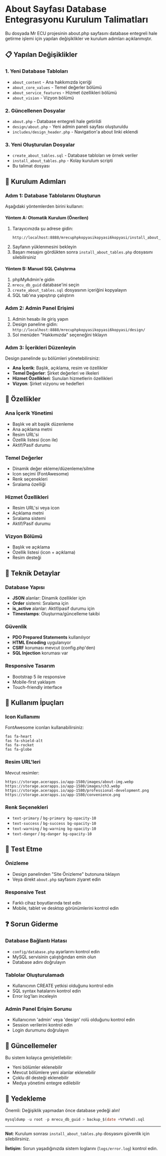# About Sayfası Database Entegrasyonu Kurulum Talimatları

Bu dosyada Mr ECU projesinin about.php sayfasını database entegreli hale getirme işlemi için yapılan değişiklikler ve kurulum adımları açıklanmıştır.

## 📋 Yapılan Değişiklikler

### 1. Yeni Database Tabloları
- `about_content` - Ana hakkımızda içeriği
- `about_core_values` - Temel değerler bölümü
- `about_service_features` - Hizmet özellikleri bölümü
- `about_vision` - Vizyon bölümü

### 2. Güncellenen Dosyalar
- `about.php` - Database entegreli hale getirildi
- `design/about.php` - Yeni admin paneli sayfası oluşturuldu
- `includes/design_header.php` - Navigation'a about linki eklendi

### 3. Yeni Oluşturulan Dosyalar
- `create_about_tables.sql` - Database tabloları ve örnek veriler
- `install_about_tables.php` - Kolay kurulum scripti
- Bu talimat dosyası

## 🚀 Kurulum Adımları

### Adım 1: Database Tablolarını Oluşturun
Aşağıdaki yöntemlerden birini kullanın:

#### Yöntem A: Otomatik Kurulum (Önerilen)
1. Tarayıcınızda şu adrese gidin:
   ```
   http://localhost:8888/mrecuphpkopyasikopyasi6kopyasi/install_about_tables.php
   ```
2. Sayfanın yüklenmesini bekleyin
3. Başarı mesajını gördükten sonra `install_about_tables.php` dosyasını silebilirsiniz

#### Yöntem B: Manuel SQL Çalıştırma
1. phpMyAdmin'e gidin
2. `mrecu_db_guid` database'ini seçin
3. `create_about_tables.sql` dosyasının içeriğini kopyalayın
4. SQL tab'ına yapıştırıp çalıştırın

### Adım 2: Admin Panel Erişimi
1. Admin hesabı ile giriş yapın
2. Design paneline gidin: `http://localhost:8888/mrecuphpkopyasikopyasi6kopyasi/design/`
3. Sol menüden "Hakkımızda" seçeneğini tıklayın

### Adım 3: İçerikleri Düzenleyin
Design panelinde şu bölümleri yönetebilirsiniz:
- **Ana İçerik**: Başlık, açıklama, resim ve özellikler
- **Temel Değerler**: Şirket değerleri ve ilkeleri
- **Hizmet Özellikleri**: Sunulan hizmetlerin özellikleri
- **Vizyon**: Şirket vizyonu ve hedefleri

## 🎯 Özellikler

### Ana İçerik Yönetimi
- Başlık ve alt başlık düzenleme
- Ana açıklama metni
- Resim URL'si
- Özellik listesi (icon ile)
- Aktif/Pasif durumu

### Temel Değerler
- Dinamik değer ekleme/düzenleme/silme
- Icon seçimi (FontAwesome)
- Renk seçenekleri
- Sıralama özelliği

### Hizmet Özellikleri
- Resim URL'si veya icon
- Açıklama metni
- Sıralama sistemi
- Aktif/Pasif durumu

### Vizyon Bölümü
- Başlık ve açıklama
- Özellik listesi (icon + açıklama)
- Resim desteği

## 🔧 Teknik Detaylar

### Database Yapısı
- **JSON** alanlar: Dinamik özellikler için
- **Order** sistemi: Sıralama için
- **is_active** alanlar: Aktif/pasif durumu için
- **Timestamps**: Oluşturma/güncelleme takibi

### Güvenlik
- **PDO Prepared Statements** kullanılıyor
- **HTML Encoding** uygulanıyor
- **CSRF** koruması mevcut (config.php'den)
- **SQL Injection** koruması var

### Responsive Tasarım
- Bootstrap 5 ile responsive
- Mobile-first yaklaşım
- Touch-friendly interface

## 🎨 Kullanım İpuçları

### Icon Kullanımı
FontAwesome iconları kullanabilirsiniz:
```
fas fa-heart
fas fa-shield-alt
fas fa-rocket
fas fa-globe
```

### Resim URL'leri
Mevcut resimler:
```
https://storage.acerapps.io/app-1580/images/about-img.webp
https://storage.acerapps.io/app-1580/images/ch3.webp
https://storage.acerapps.io/app-1580/professional-development.png
https://storage.acerapps.io/app-1580/convenience.png
```

### Renk Seçenekleri
- `text-primary` / `bg-primary bg-opacity-10`
- `text-success` / `bg-success bg-opacity-10`
- `text-warning` / `bg-warning bg-opacity-10`
- `text-danger` / `bg-danger bg-opacity-10`

## 📱 Test Etme

### Önizleme
- Design panelinden "Site Önizleme" butonuna tıklayın
- Veya direkt `about.php` sayfasını ziyaret edin

### Responsive Test
- Farklı cihaz boyutlarında test edin
- Mobile, tablet ve desktop görünümlerini kontrol edin

## ❓ Sorun Giderme

### Database Bağlantı Hatası
- `config/database.php` ayarlarını kontrol edin
- MySQL servisinin çalıştığından emin olun
- Database adını doğrulayın

### Tablolar Oluşturulamadı
- Kullanıcının CREATE yetkisi olduğunu kontrol edin
- SQL syntax hatalarını kontrol edin
- Error log'ları inceleyin

### Admin Panel Erişim Sorunu
- Kullanıcının 'admin' veya 'design' rolü olduğunu kontrol edin
- Session verilerini kontrol edin
- Login durumunu doğrulayın

## 🔄 Güncellemeler

Bu sistem kolayca genişletilebilir:
- Yeni bölümler eklenebilir
- Mevcut bölümlere yeni alanlar eklenebilir
- Çoklu dil desteği eklenebilir
- Medya yönetimi entegre edilebilir

## 💾 Yedekleme

Önemli: Değişiklik yapmadan önce database yedeği alın!
```sql
mysqldump -u root -p mrecu_db_guid > backup_$(date +%Y%m%d).sql
```

---

**Not**: Kurulum sonrası `install_about_tables.php` dosyasını güvenlik için silebilirsiniz.

**İletişim**: Sorun yaşadığınızda sistem loglarını (`logs/error.log`) kontrol edin.